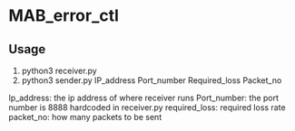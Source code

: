 # MAB_error_ctl


## Usage
1. python3 receiver.py
2. python3 sender.py IP_address Port_number Required_loss Packet_no

Ip_address: the ip address of where receiver runs
Port_number: the port number is 8888 hardcoded in receiver.py
required_loss: required loss rate
packet_no: how many packets to be sent
